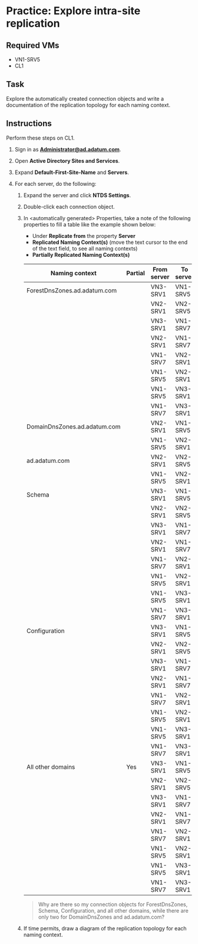 # Practice: Explore intra-site replication

## Required VMs

* VN1-SRV5
* CL1

## Task

Explore the automatically created connection objects and write a documentation of the replication topology for each naming context.

## Instructions

Perform these steps on CL1.

1. Sign in as **Administrator@ad.adatum.com**.
1. Open **Active Directory Sites and Services**.
1. Expand **Default-First-Site-Name** and **Servers**.
1. For each server, do the following:

    1. Expand the server and click **NTDS Settings**.
    1. Double-click each connection object.
    1. In \<automatically generated\> Properties, take a note of the following properties to fill a table like the example shown below:

        * Under **Replicate from** the property **Server**
        * **Replicated Naming Context(s)** (move the text cursor to the end of the text field, to see all naming contexts)
        * **Partially Replicated Naming Context(s)**

        | Naming context               | Partial | From server | To server |
        | ---------------------------- | ------- | ----------- | --------- |
        | ForestDnsZones.ad.adatum.com |         | VN3-SRV1    | VN1-SRV5  |
        |                              |         | VN2-SRV1    | VN2-SRV5  |
        |                              |         | VN3-SRV1    | VN1-SRV7  |
        |                              |         | VN2-SRV1    | VN1-SRV7  |
        |                              |         | VN1-SRV7    | VN2-SRV1  |
        |                              |         | VN1-SRV5    | VN2-SRV1  |
        |                              |         | VN1-SRV5    | VN3-SRV1  |
        |                              |         | VN1-SRV7    | VN3-SRV1  |
        | DomainDnsZones.ad.adatum.com |         | VN2-SRV1    | VN1-SRV5  |
        |                              |         | VN1-SRV5    | VN2-SRV1  |
        | ad.adatum.com                |         | VN2-SRV1    | VN2-SRV5  |
        |                              |         | VN1-SRV5    | VN2-SRV1  |
        | Schema                       |         | VN3-SRV1    | VN1-SRV5  |
        |                              |         | VN2-SRV1    | VN2-SRV5  |
        |                              |         | VN3-SRV1    | VN1-SRV7  |
        |                              |         | VN2-SRV1    | VN1-SRV7  |
        |                              |         | VN1-SRV7    | VN2-SRV1  |
        |                              |         | VN1-SRV5    | VN2-SRV1  |
        |                              |         | VN1-SRV5    | VN3-SRV1  |
        |                              |         | VN1-SRV7    | VN3-SRV1  |
        | Configuration                |         | VN3-SRV1    | VN1-SRV5  |
        |                              |         | VN2-SRV1    | VN2-SRV5  |
        |                              |         | VN3-SRV1    | VN1-SRV7  |
        |                              |         | VN2-SRV1    | VN1-SRV7  |
        |                              |         | VN1-SRV7    | VN2-SRV1  |
        |                              |         | VN1-SRV5    | VN2-SRV1  |
        |                              |         | VN1-SRV5    | VN3-SRV1  |
        |                              |         | VN1-SRV7    | VN3-SRV1  |
        | All other domains            | Yes     | VN3-SRV1    | VN1-SRV5  |
        |                              |         | VN2-SRV1    | VN2-SRV5  |
        |                              |         | VN3-SRV1    | VN1-SRV7  |
        |                              |         | VN2-SRV1    | VN1-SRV7  |
        |                              |         | VN1-SRV7    | VN2-SRV1  |
        |                              |         | VN1-SRV5    | VN2-SRV1  |
        |                              |         | VN1-SRV5    | VN3-SRV1  |
        |                              |         | VN1-SRV7    | VN3-SRV1  |

        > Why are there so my connection objects for ForestDnsZones, Schema, Configuration, and all other domains, while there are only two for DomainDnsZones and ad.adatum.com?

    1. If time permits, draw a diagram of the replication topology for each naming context.
